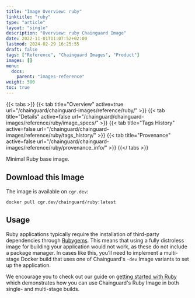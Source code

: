```yaml
---
title: "Image Overview: ruby"
linktitle: "ruby"
type: "article"
layout: "single"
description: "Overview: ruby Chainguard Image"
date: 2022-11-01T11:07:52+02:00
lastmod: 2024-02-29 16:25:55
draft: false
tags: ["Reference", "Chainguard Images", "Product"]
images: []
menu: 
  docs: 
    parent: "images-reference"
weight: 500
toc: true
---
```


{{< tabs >}}
{{< tab title="Overview" active=true url="/chainguard/chainguard-images/reference/ruby/" >}}
{{< tab title="Details" active=false url="/chainguard/chainguard-images/reference/ruby/image_specs/" >}}
{{< tab title="Tags History" active=false url="/chainguard/chainguard-images/reference/ruby/tags_history/" >}}
{{< tab title="Provenance" active=false url="/chainguard/chainguard-images/reference/ruby/provenance_info/" >}}
{{</ tabs >}}



<!--overview:start-->
Minimal Ruby base image.
<!--overview:end-->

<!--getting:start-->
## Download this Image
The image is available on `cgr.dev`:

```
docker pull cgr.dev/chainguard/ruby:latest
```
<!--getting:end-->

<!--body:start-->
## Usage

Ruby applications typically require the installation of third-party dependencies through [Rubygems](https://rubygems.org/). This means that using a fully distroless image for building your application would not work, as these do not include a package manager. In cases like this, you’ll need to implement a multi-stage Docker build that uses one of Chainguard's `-dev` Image variants to set up the application.

We encourage you to check out our guide on [getting started with Ruby](https://edu.chainguard.dev/chainguard/chainguard-images/getting-started/getting-started-ruby/) which demonstrates how you can use Chainguard's Ruby Image in both single- and multi-stage builds.
<!--body:end-->

